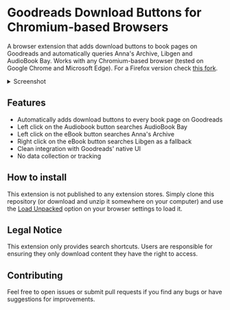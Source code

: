 # Goodreads Download Buttons for Chromium-based Browsers

A browser extension that adds download buttons to book pages on Goodreads and automatically queries Anna's Archive, Libgen and AudioBook Bay. Works with any Chromium-based browser (tested on Google Chrome and Microsoft Edge). For a Firefox version check [this fork](https://github.com/Cpmjaguar1234/goodreads-download-buttons-firefox/tree/master).

<details> 
  <summary>Screenshot </summary>

   ![Screenshot](assets/screenshot.png)
</details>

## Features

- Automatically adds download buttons to every book page on Goodreads
- Left click on the Audiobook button searches AudioBook Bay
- Left click on the eBook button searches Anna's Archive
- Right click on the eBook button searches Libgen as a fallback
- Clean integration with Goodreads' native UI
- No data collection or tracking

## How to install

This extension is not published to any extension stores. Simply clone this repository (or download and unzip it somewhere on your computer) and use the [Load Unpacked](https://developer.chrome.com/docs/extensions/get-started/tutorial/hello-world#load-unpacked) option on your browser settings to load it.

## Legal Notice

This extension only provides search shortcuts. Users are responsible for ensuring they only download content they have the right to access.

## Contributing

Feel free to open issues or submit pull requests if you find any bugs or have suggestions for improvements. 
